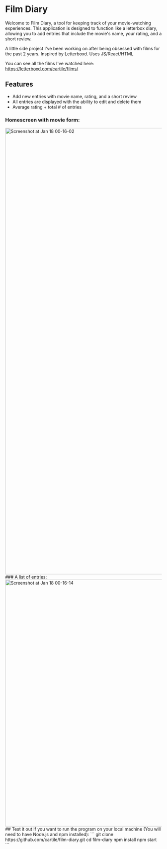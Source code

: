 # Film Diary

Welcome to Film Diary, a tool for keeping track of your movie-watching experiences. This application is designed to function like a letterbox diary, allowing you to add entries that include the movie's name, your rating, and a short review.

A little side project I've been working on after being obsessed with films for the past 2 years. Inspired by Letterboxd. Uses JS/React/HTML

You can see all the films I've watched here: https://letterboxd.com/cartile/films/
## Features
- Add new entries with movie name, rating, and a short review
- All entries are displayed with the ability to edit and delete them
- Average rating + total # of entries

### Homescreen with movie form:
<img width="1434" alt="Screenshot at Jan 18 00-16-02" src="https://user-images.githubusercontent.com/113253660/213091253-2a321ddb-e3b5-4aa7-b953-64c46b944a3b.png">
### A list of entries:
<img width="793" alt="Screenshot at Jan 18 00-16-14" src="https://user-images.githubusercontent.com/113253660/213091265-985e594b-4b5e-490a-8f1b-af618d29e8ad.png">
## Test it out
If you want to run the program on your local machine (You will need to have Node.js and npm installed):
```
git clone https://github.com/cartile/film-diary.git
cd film-diary
npm install
npm start
```



